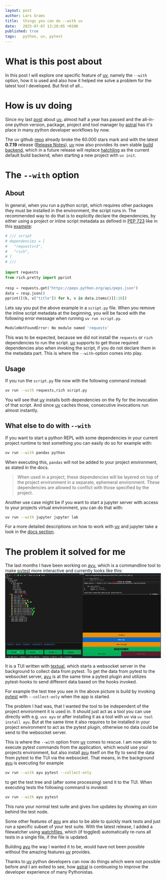 ```yaml
---
layout: post
author: Lars Grams
title:  things you can do --with uv
date:   2025-07-07 13:28:05 +0100
published: true
tags:   python, uv, pytest
---
```


# What is this post about
In this post I will explore one specific feature of [uv], namely the `--with` option, how it is used and
also how it helped me solve a problem for the latest tool I developed.
But first of all...

# How is uv doing
Since my last [post][last_post] about [uv], almost half a year has passed and the all-in-one python version, package, project and tool manager
by [astral] has it's place in many python developer workflows by now.

The uv github [repo][uv_gh] already broke the 60.000 stars
mark and with the latest **0.7.19** release ([Release Notes][uv_latest]), [uv] now also provides its own stable [build backend][uv_build_backend_docs],
which in a future release will replace [hatchling] as the current default build backend, when starting a new project with `uv init`.
 
# The `--with` option 
## About
In general, when you run a python script, which requires other packages they must be installed in the environment, the script runs in.
The recommended way to do that is to explicitly declare the dependencies, by either using a project or inline script metadata as defined
in [PEP 723][pep723] like in this [example][pep723_example]:

```python
# /// script
# dependencies = [
#   "requests<3",
#   "rich",
# ]
# ///

import requests
from rich.pretty import pprint

resp = requests.get("https://peps.python.org/api/peps.json")
data = resp.json()
pprint([(k, v["title"]) for k, v in data.items()][:10])
```

Lets say you put the above example in a `script.py` file. When you remove the inline script metadata at the beginning, you will
be faced with the following error message when running `uv run script.py`.

```bash
ModuleNotFoundError: No module named 'requests'
```

This was to be expected, because we did not install the `requests` or `rich` dependencies to run the script.
[uv] supports to get those required dependencies also when invoking the script, if you do not declare them in the metadata part.
This is where the `--with`-option comes into play.

## Usage
If you run the `script.py` file now with the following command instead:
```bash
uv run --with requests,rich script.py
```
You will see that [uv] installs both dependencies on the fly for the invocation of that script.
And since [uv] caches those, consecutive invocations run almost instantly.

## What else to do with `--with`
If you want to start a python REPL with some dependencies in your current project runtime to test something
you can easily do so for example with:

```bash
uv run --with pandas python
```
When executing this, `pandas` will not be added to your project environment, as stated in the docs.
>When used in a project, these dependencies will be layered on top of the project environment in a separate, ephemeral environment.
These dependencies are allowed to conflict with those specified by the project.


Another use case might be if you want to start a jupyter server with access to your projects virtual environment, you can do that with:
```bash
uv run --with jupyter jupyter lab
```

For a more detailed descriptions on how to work with [uv] and jupyter take a look in the [docs section][uv_jupyter].


# The problem it solved for me
The last months I have been working on [ayu], which is a commandline tool to make [pytest] more interactive
and currently looks like this:
![ayu_image](https://raw.githubusercontent.com/Zaloog/ayu/main/images/main_screen.png)

It is a TUI written with [textual], which starts a websocket server in the background to collect data from pytest.
To get the data from pytest to the websocket server, [ayu] is at the same time a pytest plugin and utilizes pytest-hooks to
send different data based on the hooks invoked.

For example the test tree you see in the above picture is build by invoking [pytest] with `--collect-only` when the app is started.

The problem I had was, that I wanted the tool to be independent of the project environment it is used in.
It should just act as a tool you can use directly with e.g. `uvx ayu` or after installing it as a tool with uv via `uv tool install ayu`.
But at the same time it also requires to be installed in your project environment to act as the pytest plugin, otherwise no data could
be send to the websocket server.

This is where the `--with` option from [uv] comes to rescue.
I am now able to execute pytest commands from the application, which would use your projects environment, but also install [ayu]
itself on the fly to send the data from pytest to the TUI via the websocket.
That means, in the background [ayu] is executing for example

```bash
uv run --with ayu pytest --collect-only
```

to get the test tree and (after some processing) send it to the TUI.
When executing tests the following command is invoked:

```bash
uv run --with ayu pytest
```
This runs your normal test suite and gives live updates by showing an icon behind the test node.

Some other features of [ayu] are also to be able to quickly mark tests and just run a specific subset of your test suite.
With the latest release, I added a filewatcher using [watchfiles], which (if toggled) automatically re-runs all tests in a single
file, if the file is updated.


Building [ayu] the way I wanted it to be, would have not been possible without the amazing features [uv] provides.

Thanks to [uv] python developers can now do things which were not possible before and I am exited to see, how [astral]
is continueing to improve the developer experience of many Pythonistas.


<!-- Other Links -->
[last_post]: https://zaloog.github.io/2025/01/19/uv.html
[ayu]: https://github.com/Zaloog/ayu

<!-- People Links -->

<!-- Doc Links -->
[uv]: https://docs.astral.sh/uv
[uv_gh]: https://github.com/astral-sh/uv
[uv_latest]: https://github.com/astral-sh/uv/releases/tag/0.7.19
[uv_build_backend_docs]: https://docs.astral.sh/uv/concepts/build-backend/#using-the-uv-build-backend
[uv_jupyter]: https://docs.astral.sh/uv/guides/integration/jupyter/#using-jupyter-within-a-project
[pep723]: https://peps.python.org/pep-0723/
[pep723_example]: https://peps.python.org/pep-0723/#example
[astral]: https://.astral.sh
[pytest]: https://docs.pytest.org/en/stable/
[hatchling]: https://github.com/pypa/hatch
[textual]: https://textual.textualize.io
[watchfiles]: https://github.com/samuelcolvin/watchfiles
